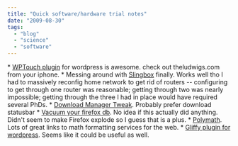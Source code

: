 ```yaml
---
title: "Quick software/hardware trial notes"
date: "2009-08-30"
tags: 
  - "blog"
  - "science"
  - "software"
---
```


\* [WPTouch plugin](http://www.bravenewcode.com/wptouch/) for wordpress is awesome. check out theludwigs.com from your iphone. \* Messing around with [Slingbox](http://www.slingmedia.com) finally. Works well tho I had to massively reconfig home network to get rid of routers -- configuring to get through one router was reasonable; getting through two was nearly impossible; getting through the three I had in place would have required several PhDs. \* [Download Manager Tweak](https://addons.mozilla.org/en-US/firefox/addon/256). Probably prefer download statusbar \* [Vacuum your firefox db](http://lifehacker.com/5344418/make-firefox-faster-by-vacuuming-your-database). No idea if this actually did anything. Didn't seem to make Firefox explode so I guess that is a plus. \* [Polymath](http://blog.jonudell.net/2009/07/31/polymath-equals-user-innovatio/). Lots of great links to math formatting services for the web. \* [Gliffy plugin for wordpress](http://wordpress.org/extend/plugins/gliffy-plugin-for-wordpress/). Seems like it could be useful as well.

